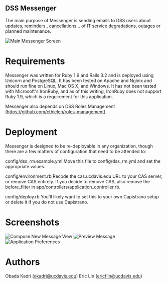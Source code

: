 ## DSS Messenger

The main purpose of Messenger is sending emails to DSS users about updates, reminders
, cancellations... of IT service degradations, outages or planned maintenance.

![Main Messenger Screen](app/assets/images/main_screen.png "Main Messenger Screen")

# Requirements

Messenger was written for Ruby 1.9 and Rails 3.2 and is deployed using Unicorn and PostgreSQL.
It has been tested on Apache and Nginix and should run fine on Linux, Mac OS X, and Windows.
It has not been tested with Microsoft's IronRuby, and as of this writing, IronRuby does not support Ruby 1.9, which is a requirement for this application.

Messenger also depends on DSS Roles Management (https://github.com/cthielen/roles-management).

# Deployment

Messenger is designed to be re-deployable in any organization, though there are a few matters of configuration that need to be attended to:

config/dss_rm.example.yml Move this file to config/dss_rm.yml and set the appropriate values.

config/environment.rb Recode the cas.ucdavis.edu URL to your CAS server, or remove CAS entirely. If you decide to remove CAS, also remove the before_filter in app/controllers/application_controller.rb.

config/deploy.rb You'll likely want to set this to your own Capistrano setup or delete it if you do not use Capistrano.

# Screenshots

![Compose New Message View](app/assets/images/new_message_screen.png "Compose New Message View")
![Preview Message](app/assets/images/preview_message_screen.png "Preview Message")
![Application Preferences](app/assets/images/preferences_screen.png "Application Preferences")

# Authors

Obada Kadri (okadri@ucdavis.edu)
Eric Lin (ericflin@ucdavis.edu)
